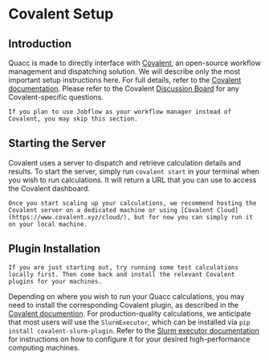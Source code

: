 # Covalent Setup

## Introduction

Quacc is made to directly interface with [Covalent](https://github.com/AgnostiqHQ/covalent), an open-source workflow management and dispatching solution. We will describe only the most important setup instructions here. For full details, refer to the [Covalent documentation](https://covalent.readthedocs.io/en/latest/index.html). Please refer to the Covalent [Discussion Board](https://github.com/AgnostiqHQ/covalent/discussions) for any Covalent-specific questions.

```{note}
If you plan to use Jobflow as your workflow manager instead of Covalent, you may skip this section.
```

## Starting the Server

Covalent uses a server to dispatch and retrieve calculation details and results. To start the server, simply run `covalent start` in your terminal when you wish to run calculations. It will return a URL that you can use to access the Covalent dashboard.

```{tip}
Once you start scaling up your calculations, we recommend hosting the Covalent server on a dedicated machine or using [Covalent Cloud](https://www.covalent.xyz/cloud/), but for now you can simply run it on your local machine.
```

## Plugin Installation

```{note}
If you are just starting out, try running some test calculations locally first. Then come back and install the relevant Covalent plugins for your machines.
```

Depending on where you wish to run your Quacc calculations, you may need to install the corresponding Covalent plugin, as described in the [Covalent documention](https://covalent.readthedocs.io/en/latest/plugins.html). For production-quality calculations, we anticipate that most users will use the `SlurmExecutor`, which can be installed via `pip install covalent-slurm-plugin`. Refer to the [Slurm executor documentation](https://covalent.readthedocs.io/en/latest/api/executors/slurm.html) for instructions on how to configure it for your desired high-performance computing machines.
